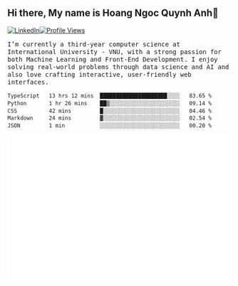 ## Hi there, My name is Hoang Ngoc Quynh Anh👋

[![LinkedIn](https://img.shields.io/badge/LinkedIn-0077B5?style=flat&logo=linkedin&logoColor=white)](https://www.linkedin.com/in/quynhanh572004/)[![Profile Views](https://komarev.com/ghpvc/?username=quynhanhhoang572004&color=blue&style=flat-square)](https://github.com/quynhanhhoang572004)  

<samp> I’m currently a third-year computer science at International University - VNU, with a strong passion for both Machine Learning and Front-End Development. I enjoy solving real-world problems through data science and AI and also love crafting interactive, user-friendly web interfaces.<samp> 




<!--START_SECTION:waka-->

```txt
TypeScript   13 hrs 12 mins  █████████████████████░░░░   83.65 %
Python       1 hr 26 mins    ██▒░░░░░░░░░░░░░░░░░░░░░░   09.14 %
CSS          42 mins         █░░░░░░░░░░░░░░░░░░░░░░░░   04.46 %
Markdown     24 mins         ▓░░░░░░░░░░░░░░░░░░░░░░░░   02.54 %
JSON         1 min           ░░░░░░░░░░░░░░░░░░░░░░░░░   00.20 %
```

<!--END_SECTION:waka-->

![Full-year Contribution Calendar](https://github.com/quynhanhhoang572004/quynhanhhoang572004/blob/main/metrics.plugin.isocalendar.fullyear.svg)

